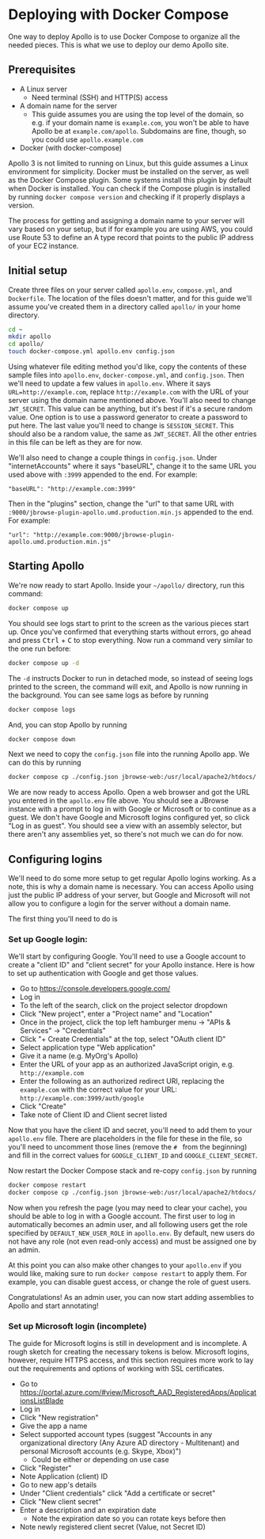 # Deploying with Docker Compose

One way to deploy Apollo is to use Docker Compose to organize all the needed
pieces. This is what we use to deploy our demo Apollo site.

## Prerequisites

- A Linux server
  - Need terminal (SSH) and HTTP(S) access
- A domain name for the server
  - This guide assumes you are using the top level of the domain, so e.g. if
    your domain name is `example.com`, you won't be able to have Apollo be at
    `example.com/apollo`. Subdomains are fine, though, so you could use
    `apollo.example.com`
- Docker (with docker-compose)

Apollo 3 is not limited to running on Linux, but this guide assumes a Linux
environment for simplicity. Docker must be installed on the server, as well as
the Docker Compose plugin. Some systems install this plugin by default when
Docker is installed. You can check if the Compose plugin is installed by running
`docker compose version` and checking if it properly displays a version.

The process for getting and assigning a domain name to your server will vary
based on your setup, but if for example you are using AWS, you could use Route
53 to define an A type record that points to the public IP address of your EC2
instance.

## Initial setup

Create three files on your server called `apollo.env`, `compose.yml`, and
`Dockerfile`. The location of the files doesn't matter, and for this guide we'll
assume you've created them in a directory called `apollo/` in your home
directory.

```sh
cd ~
mkdir apollo
cd apollo/
touch docker-compose.yml apollo.env config.json
```

Using whatever file editing method you'd like, copy the contents of these sample
files into `apollo.env`, `docker-compose.yml`, and `config.json`. Then we'll
need to update a few values in `apollo.env`. Where it says
`URL=http://example.com`, replace `http://example.com` with the URL of your
server using the domain name mentioned above. You'll also need to change
`JWT_SECRET`. This value can be anything, but it's best if it's a secure random
value. One option is to use a password generator to create a password to put
here. The last value you'll need to change is `SESSION_SECRET`. This should also
be a random value, the same as `JWT_SECRET`. All the other entries in this file
can be left as they are for now.

We'll also need to change a couple things in `config.json`. Under
"internetAccounts" where it says "baseURL", change it to the same URL you used
above with `:3999` appended to the end. For example:

```
"baseURL": "http://example.com:3999"
```

Then in the "plugins" section, change the "url" to that same URL with
`:9000/jbrowse-plugin-apollo.umd.production.min.js` appended to the end. For
example:

```
"url": "http://example.com:9000/jbrowse-plugin-apollo.umd.production.min.js"
```

## Starting Apollo

We're now ready to start Apollo. Inside your `~/apollo/` directory, run this
command:

```sh
docker compose up
```

You should see logs start to print to the screen as the various pieces start up.
Once you've confirmed that everything starts without errors, go ahead and press
<kbd>Ctrl</kbd> + <kbd>C</kbd> to stop everything. Now run a command very
similar to the one run before:

```sh
docker compose up -d
```

The `-d` instructs Docker to run in detached mode, so instead of seeing logs
printed to the screen, the command will exit, and Apollo is now running in the
background. You can see same logs as before by running

```sh
docker compose logs
```

And, you can stop Apollo by running

```sh
docker compose down
```

Next we need to copy the `config.json` file into the running Apollo app. We can
do this by running

```sh
docker compose cp ./config.json jbrowse-web:/usr/local/apache2/htdocs/
```

We are now ready to access Apollo. Open a web browser and got the URL you
entered in the `apollo.env` file above. You should see a JBrowse instance with a
prompt to log in with Google or Microsoft or to continue as a guest. We don't
have Google and Microsoft logins configured yet, so click "Log in as guest". You
should see a view with an assembly selector, but there aren't any assemblies
yet, so there's not much we can do for now.

## Configuring logins

We'll need to do some more setup to get regular Apollo logins working. As a
note, this is why a domain name is necessary. You can access Apollo using just
the public IP address of your server, but Google and Microsoft will not allow
you to configure a login for the server without a domain name.

The first thing you'll need to do is

### Set up Google login:

We'll start by configuring Google. You'll need to use a Google account to create
a "client ID" and "client secret" for your Apollo instance. Here is how to set
up authentication with Google and get those values.

- Go to https://console.developers.google.com/
- Log in
- To the left of the search, click on the project selector dropdown
- Click "New project", enter a "Project name" and "Location"
- Once in the project, click the top left hamburger menu -> "APIs & Services" ->
  "Credentials"
- Click "+ Create Credentials" at the top, select "OAuth client ID"
- Select application type "Web application"
- Give it a name (e.g. MyOrg's Apollo)
- Enter the URL of your app as an authorized JavaScript origin, e.g.
  `http://example.com`
- Enter the following as an authorized redirect URI, replacing the `example.com`
  with the correct value for your URL: `http://example.com:3999/auth/google`
- Click "Create"
- Take note of Client ID and Client secret listed

Now that you have the client ID and secret, you'll need to add them to your
`apollo.env` file. There are placeholders in the file for these in the file, so
you'll need to uncomment those lines (remove the `# ` from the beginning) and
fill in the correct values for `GOOGLE_CLIENT_ID` and `GOOGLE_CLIENT_SECRET`.

Now restart the Docker Compose stack and re-copy `config.json` by running

```sh
docker compose restart
docker compose cp ./config.json jbrowse-web:/usr/local/apache2/htdocs/
```

Now when you refresh the page (you may need to clear your cache), you should be
able to log in with a Google account. The first user to log in automatically
becomes an admin user, and all following users get the role specified by
`DEFAULT_NEW_USER_ROLE` in `apollo.env`. By default, new users do not have any
role (not even read-only access) and must be assigned one by an admin.

At this point you can also make other changes to your `apollo.env` if you would
like, making sure to run `docker compose restart` to apply them. For example,
you can disable guest access, or change the role of guest users.

Congratulations! As an admin user, you can now start adding assemblies to Apollo
and start annotating!

### Set up Microsoft login (incomplete)

The guide for Microsoft logins is still in development and is incomplete. A
rough sketch for creating the necessary tokens is below. Microsoft logins,
however, require HTTPS access, and this section requires more work to lay out
the requirements and options of working with SSL certificates.

- Go to
  https://portal.azure.com/#view/Microsoft_AAD_RegisteredApps/ApplicationsListBlade
- Log in
- Click "New registration"
- Give the app a name
- Select supported account types (suggest "Accounts in any organizational
  directory (Any Azure AD directory - Multitenant) and personal Microsoft
  accounts (e.g. Skype, Xbox)")
  - Could be either or depending on use case
- Click "Register"
- Note Application (client) ID
- Go to new app's details
- Under "Client credentials" click "Add a certificate or secret"
- Click "New client secret"
- Enter a description and an expiration date
  - Note the expiration date so you can rotate keys before then
- Note newly registered client secret (Value, not Secret ID)

